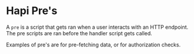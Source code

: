# Hapi Pre's

A `pre` is a script that gets ran when a user interacts with an HTTP endpoint. The pre scripts are ran before the handler script gets called.

Examples of pre's are for pre-fetching data, or for authorization checks.